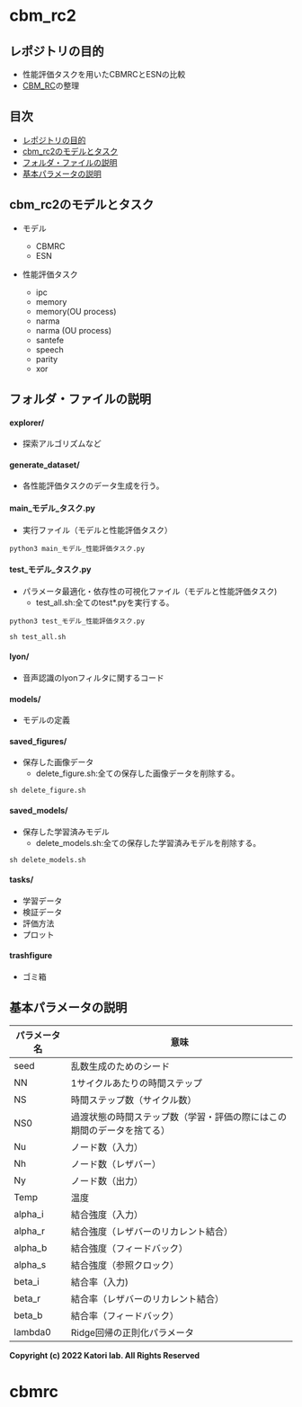 # cbm_rc2

## レポジトリの目的
- 性能評価タスクを用いたCBMRCとESNの比較
- [CBM_RC](https://github.com/katorilab/cbm_rc)の整理

## 目次
- [レポジトリの目的](https://github.com/katorilab/cbm_rc2#レポジトリの目的)
- [cbm_rc2のモデルとタスク](https://github.com/katorilab/cbm_rc2#cbm_rc2のモデルとタスク)
- [フォルダ・ファイルの説明](https://github.com/katorilab/cbm_rc2#フォルダ・ファイルの説明)
- [基本パラメータの説明](https://github.com/katorilab/cbm_rc2#基本パラメータの説明)


## cbm_rc2のモデルとタスク
- モデル
    - CBMRC
    - ESN

- 性能評価タスク
    - ipc
    - memory
    - memory(OU process)
    - narma
    - narma (OU process)
    - santefe
    - speech
    - parity
    - xor

## フォルダ・ファイルの説明
#### explorer/
- 探索アルゴリズムなど

#### generate_dataset/
- 各性能評価タスクのデータ生成を行う。

#### main_モデル_タスク.py
- 実行ファイル（モデルと性能評価タスク）

```
python3 main_モデル_性能評価タスク.py
```

#### test_モデル_タスク.py
- パラメータ最適化・依存性の可視化ファイル（モデルと性能評価タスク)
    - test_all.sh:全てのtest*.pyを実行する。

```
python3 test_モデル_性能評価タスク.py
```
```
sh test_all.sh
```

#### lyon/
- 音声認識のlyonフィルタに関するコード

#### models/
- モデルの定義

#### saved_figures/
- 保存した画像データ<br>
    - delete_figure.sh:全ての保存した画像データを削除する。   
```
sh delete_figure.sh
```

#### saved_models/
- 保存した学習済みモデル
    - delete_models.sh:全ての保存した学習済みモデルを削除する。
 
```
sh delete_models.sh
```

#### tasks/
- 学習データ
- 検証データ
- 評価方法
- プロット

#### trashfigure
- ゴミ箱


## 基本パラメータの説明
|  パラメータ名  |  意味  |
| ---- | ---- |
|  seed  |  乱数生成のためのシード  |
|  NN  |  1サイクルあたりの時間ステップ  |
| NS | 時間ステップ数（サイクル数）  |
| NS0 | 過渡状態の時間ステップ数（学習・評価の際にはこの期間のデータを捨てる） |
| Nu | ノード数（入力） |
| Nh | ノード数（レザバー） |
| Ny | ノード数（出力） |
| Temp | 温度 |
| alpha_i | 結合強度（入力） |
| alpha_r | 結合強度（レザバーのリカレント結合） |
| alpha_b | 結合強度（フィードバック） |
| alpha_s | 結合強度（参照クロック） |
| beta_i | 結合率（入力) |
| beta_r | 結合率（レザバーのリカレント結合） |
| beta_b | 結合率（フィードバック） |
| lambda0 | Ridge回帰の正則化パラメータ | <br>

**Copyright (c) 2022 Katori lab. All Rights Reserved**







# cbmrc
